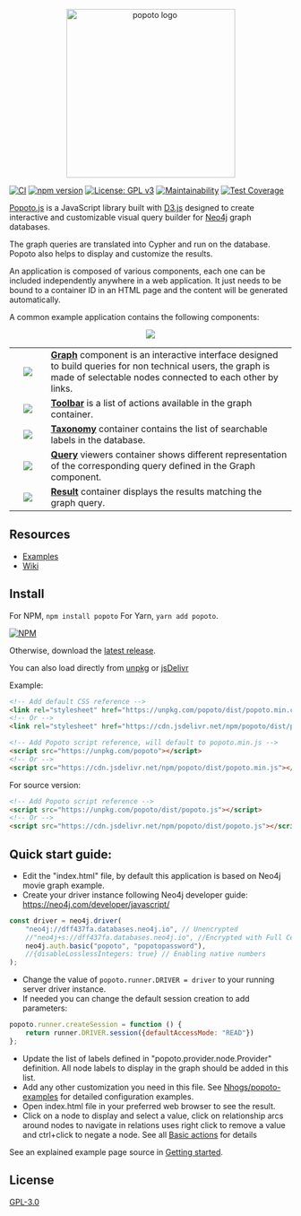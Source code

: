 <p align="center"><a href="https://github.com/Nhogs/popoto" target="_blank"><img alt="popoto logo" width="301" src="https://raw.githubusercontent.com/wiki/Nhogs/popoto/img/logo.png"></a></p>

[![CI](https://github.com/nhogs/popoto/actions/workflows/ci.yml/badge.svg)](https://github.com/Nhogs/popoto/actions/workflows/ci.yml)
[![npm version](https://img.shields.io/npm/v/popoto.svg)](https://www.npmjs.com/package/popoto)
[![License: GPL v3](https://img.shields.io/badge/License-GPL%20v3-blue.svg)](https://www.gnu.org/licenses/gpl-3.0)
[![Maintainability](https://api.codeclimate.com/v1/badges/d00736e10d4c630c2010/maintainability)](https://codeclimate.com/github/Nhogs/popoto/maintainability)
[![Test Coverage](https://api.codeclimate.com/v1/badges/d00736e10d4c630c2010/test_coverage)](https://codeclimate.com/github/Nhogs/popoto/test_coverage)

[Popoto.js](https://github.com/Nhogs/popoto) is a JavaScript library built with [D3.js](https://d3js.org) designed to create interactive and customizable visual query builder for [Neo4j](https://neo4j.com) graph databases.

The graph queries are translated into Cypher and run on the database. Popoto also helps to display and customize the results.

An application is composed of various components, each one can be included independently anywhere in a web application.
It just needs to be bound to a container ID in an HTML page and the content will be generated automatically.

A common example application contains the following components: 

<p align="center"><a href="https://github.com/Nhogs/popoto/wiki"><img src="https://raw.githubusercontent.com/wiki/Nhogs/popoto/img/main-eclate.png"></a></p>

<table width="100%">
    <tr valign="middle">
        <td width="50px" align="center"><a href="https://github.com/Nhogs/popoto/wiki/Graph"><img src="https://raw.githubusercontent.com/wiki/Nhogs/popoto/img/count/1.png"></a></td>
        <td width="*"><a href="https://github.com/Nhogs/popoto/wiki/Graph"><b>Graph</b></a> component is an interactive interface designed to build queries for non technical users, the graph is made of selectable nodes connected to each other by links.</td>
    </tr>
    <tr valign="middle">
        <td  width="50px" align="center"><a href="https://github.com/Nhogs/popoto/wiki/Toolbar"><img src="https://raw.githubusercontent.com/wiki/Nhogs/popoto/img/count/2.png"></a></td>
        <td width="*"><a href="https://github.com/Nhogs/popoto/wiki/Toolbar"><b>Toolbar</b></a> is a list of actions available in the graph container.</td>
    </tr>
    <tr valign="middle">
        <td width="50px" align="center"><a href="https://github.com/Nhogs/popoto/wiki/Taxonomy"><img src="https://raw.githubusercontent.com/wiki/Nhogs/popoto/img/count/3.png"></a></td>
        <td width="*"><a href="https://github.com/Nhogs/popoto/wiki/Taxonomy"><b>Taxonomy</b></a> container contains the list of searchable labels in the database.</td>
    </tr>
    <tr valign="middle">
        <td width="50px" align="center"><a href="https://github.com/Nhogs/popoto/wiki/Query"><img src="https://raw.githubusercontent.com/wiki/Nhogs/popoto/img/count/4.png"></a></td>
        <td width="*"><a href="https://github.com/Nhogs/popoto/wiki/Query"><b>Query</b></a> viewers container shows different representation of the corresponding query defined in the Graph component.</td>
    </tr>
    <tr valign="middle">
        <td width="50px" align="center"><a href="https://github.com/Nhogs/popoto/wiki/Result"><img src="https://raw.githubusercontent.com/wiki/Nhogs/popoto/img/count/5.png"></a></td>
        <td width="*"><a href="https://github.com/Nhogs/popoto/wiki/Result"><b>Result</b></a> container displays the results matching the graph query.</td>
    </tr>
</table>

## Resources
* [Examples](https://github.com/Nhogs/popoto-examples)
* [Wiki](https://github.com/Nhogs/popoto/wiki)

## Install
For NPM, `npm install popoto` For Yarn, `yarn add popoto`.

[![NPM](https://nodei.co/npm/popoto.png?compact=true)](https://www.npmjs.com/package/popoto)

Otherwise, download the [latest release](https://github.com/Nhogs/popoto/releases/latest).
 
You can also load directly from [unpkg](https://unpkg.com/popoto/) or [jsDelivr](https://www.jsdelivr.com/package/npm/popoto)

Example:
```html
<!-- Add default CSS reference -->
<link rel="stylesheet" href="https://unpkg.com/popoto/dist/popoto.min.css">
<!-- Or -->
<link rel="stylesheet" href="https://cdn.jsdelivr.net/npm/popoto/dist/popoto.min.css">
```

```html
<!-- Add Popoto script reference, will default to popoto.min.js -->
<script src="https://unpkg.com/popoto"></script>
<!-- Or -->
<script src="https://cdn.jsdelivr.net/npm/popoto/dist/popoto.min.js"></script>
```

For source version:
```html
<!-- Add Popoto script reference -->
<script src="https://unpkg.com/popoto/dist/popoto.js"></script>
<!-- Or -->
<script src="https://cdn.jsdelivr.net/npm/popoto/dist/popoto.js"></script>
```

## Quick start guide:
 - Edit the "index.html" file, by default this application is based on Neo4j movie graph example.
 - Create your driver instance following Neo4j developer guide: https://neo4j.com/developer/javascript/
```javascript
const driver = neo4j.driver(
    "neo4j://dff437fa.databases.neo4j.io", // Unencrypted 
    //"neo4j+s://dff437fa.databases.neo4j.io", //Encrypted with Full Certificate
    neo4j.auth.basic("popoto", "popotopassword"),
    //{disableLosslessIntegers: true} // Enabling native numbers
);
```
 - Change the value of `popoto.runner.DRIVER = driver` to your running server driver instance.
 - If needed you can change the default session creation to add parameters:
```javascript
popoto.runner.createSession = function () {
    return runner.DRIVER.session({defaultAccessMode: "READ"})
};
```
 - Update the list of labels defined in "popoto.provider.node.Provider" definition. All node labels to display in the graph should be added in this list.
 - Add any other customization you need in this file. See [Nhogs/popoto-examples](https://github.com/Nhogs/popoto-examples) for detailed configuration examples.
 - Open index.html file in your preferred web browser to see the result.
 - Click on a node to display and select a value, click on relationship arcs around nodes to navigate in relations uses right click to remove a value and ctrl+click to negate a node. See all [Basic actions](https://github.com/Nhogs/popoto/wiki/Basic-action) for details

See an explained example page source in [Getting started](https://github.com/Nhogs/popoto/wiki/Getting-started).

 ## License
[GPL-3.0](https://www.gnu.org/licenses/gpl-3.0)